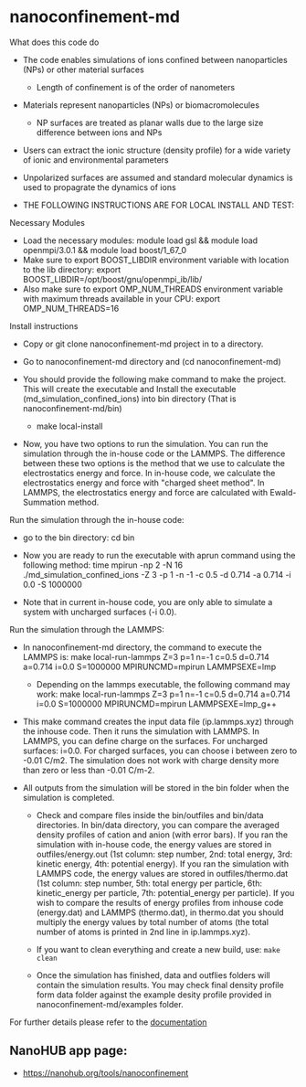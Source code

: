# nanoconfinement-md

What does this code do
* The code enables simulations of ions confined between nanoparticles (NPs) or other material surfaces
    * Length of confinement is of the order of nanometers
* Materials represent nanoparticles (NPs) or biomacromolecules
    * NP surfaces are treated as planar walls due to the large size difference between ions and NPs
* Users can extract the ionic structure (density profile) for a wide variety of ionic and environmental parameters
* Unpolarized surfaces are assumed and standard molecular dynamics is used to propagrate the dynamics of ions

* THE FOLLOWING INSTRUCTIONS ARE FOR LOCAL INSTALL AND TEST:

Necessary Modules

* Load the necessary modules: module load gsl && module load openmpi/3.0.1 && module load boost/1_67_0
* Make sure to export BOOST_LIBDIR environment variable with location to the lib directory: export BOOST_LIBDIR=/opt/boost/gnu/openmpi_ib/lib/
* Also make sure to export OMP_NUM_THREADS environment variable with maximum threads available in your CPU: export OMP_NUM_THREADS=16

Install instructions

* Copy or git clone nanoconfinement-md project in to a directory.
* Go to nanoconfinement-md directory and (cd nanoconfinement-md)
* You should provide the following make command to make the project. This will create the executable and Install the executable (md_simulation_confined_ions) into bin directory (That is nanoconfinement-md/bin)
   * make local-install

* Now, you have two options to run the simulation. You can run the simulation through the in-house code or the LAMMPS. The difference between these two options is the method that we use to calculate the electrostatics energy and force. In in-house code, we calculate the electrostatics energy and force with "charged sheet method". In LAMMPS, the electrostatics energy and force are calculated with Ewald-Summation method.

Run the simulation through the in-house code:

* go to the bin directory: cd bin

* Now you are ready to run the executable with aprun command using the following method: time mpirun -np 2 -N 16 ./md_simulation_confined_ions -Z 3 -p 1 -n -1 -c 0.5 -d 0.714 -a 0.714 -i 0.0 -S 1000000
* Note that in current in-house code, you are only able to simulate a system with uncharged surfaces (-i 0.0).

Run the simulation through the LAMMPS:

* In nanoconfinement-md directory, the command to execute the LAMMPS is: make local-run-lammps Z=3 p=1 n=-1 c=0.5 d=0.714 a=0.714 i=0.0 S=1000000 MPIRUNCMD=mpirun LAMMPSEXE=lmp
   * Depending on the lammps executable, the following command may work: make local-run-lammps Z=3 p=1 n=-1 c=0.5 d=0.714 a=0.714 i=0.0 S=1000000 MPIRUNCMD=mpirun LAMMPSEXE=lmp_g++
* This make command creates the input data file (ip.lammps.xyz) through the inhouse code. Then it runs the simulation with LAMMPS. In LAMMPS, you can define charge on the surfaces. For uncharged surfaces: i=0.0. For charged surfaces, you can choose i between zero to -0.01 C/m2. The simulation does not work with charge density more than zero or less than -0.01 C/m-2.

* All outputs from the simulation will be stored in the bin folder when the simulation is completed.
   * Check and compare files inside the bin/outfiles and bin/data directories. In bin/data directory, you can compare the averaged density profiles of cation and anion (with error bars). If you ran the simulation with in-house code, the energy values are stored in outfiles/energy.out (1st column: step number, 2nd: total energy, 3rd: kinetic energy, 4th: potential energy). If you ran the simulation with LAMMPS code, the energy values are stored in outfiles/thermo.dat (1st column: step number, 5th: total energy per particle, 6th: kinetic_energy per particle, 7th: potential_energy per particle). If you wish to compare the results of energy profiles from inhouse code (energy.dat) and LAMMPS (thermo.dat), in thermo.dat you should multiply the energy values by total number of atoms (the total number of atoms is printed in 2nd line in ip.lammps.xyz).

   * If you want to clean everything and create a new build, use: ```make clean```
   * Once the simulation has finished, data and outflies folders will contain the simulation results. You may check final density profile form data folder against the example desity profile provided in nanoconfinement-md/examples folder.


For further details please refer to the [documentation](https://softmaterialslab.github.io/nanoconfinement-md/)

## NanoHUB app page:
* https://nanohub.org/tools/nanoconfinement
